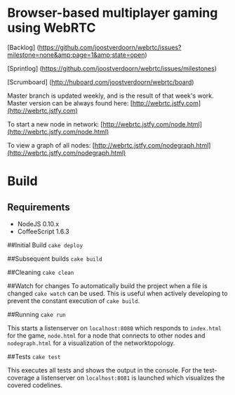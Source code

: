 # Browser-based multiplayer gaming using WebRTC

[Backlog] (https://github.com/joostverdoorn/webrtc/issues?milestone=none&amp;page=1&amp;state=open)

[Sprintlog] (https://github.com/joostverdoorn/webrtc/issues/milestones)

[Scrumboard] (http://huboard.com/joostverdoorn/webrtc/board)

Master branch is updated weekly, and is the result of that week's work.
Master version can be always found here:
[http://webrtc.jstfy.com](http://webrtc.jstfy.com)

To start a new node in network:
[http://webrtc.jstfy.com/node.html](http://webrtc.jstfy.com/node.html)

To view a graph of all nodes:
[http://webrtc.jstfy.com/nodegraph.html](http://webrtc.jstfy.com/nodegraph.html)

# Build
## Requirements
* NodeJS 0.10.x
* CoffeeScript 1.6.3

##Initial Build
`cake deploy`

##Subsequent builds
`cake build`

##Cleaning
`cake clean`

##Watch for changes
To automatically build the project when a file is changed `cake watch` can be used. This is useful when actively developing to prevent the constant execution of `cake build`.

##Running
`cake run`

This starts a listenserver on `localhost:8080` which responds to `index.html` for the game, `node.html` for a node that connects to other nodes and `nodegraph.html` for a visualization of the networktopology.

##Tests
`cake test`

This executes all tests and shows the output in the console. For the test-coverage a listenserver on `localhost:8081` is launched which visualizes the covered codelines.
